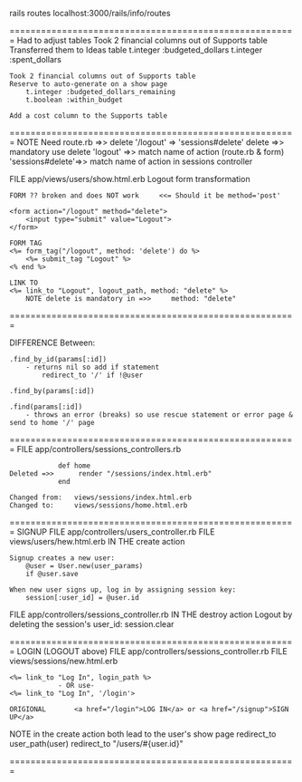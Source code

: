 
rails routes
localhost:3000/rails/info/routes

=======================================================
Had to adjust tables
    Took 2 financial columns out of Supports table
    Transferred them to Ideas table
        t.integer :budgeted_dollars
        t.integer :spent_dollars

    Took 2 financial columns out of Supports table
    Reserve to auto-generate on a show page
        t.integer :budgeted_dollars_remaining
        t.boolean :within_budget

    Add a cost column to the Supports table

=======================================================
NOTE Need route.rb =>>      delete '/logout' => 'sessions#delete'
                                delete          =>> mandatory use delete
                                'logout'        =>> match name of action (route.rb & form)
                                'sessions#delete'=>> match name of action in sessions controller

FILE app/views/users/show.html.erb
    Logout form transformation

    FORM ?? broken and does NOT work     <<= Should it be method='post'       

    <form action="/logout" method="delete">
        <input type="submit" value="Logout">
    </form>

    FORM TAG
    <%= form_tag("/logout", method: 'delete') do %>
        <%= submit_tag "Logout" %>
    <% end %>

    LINK TO
    <%= link_to "Logout", logout_path, method: "delete" %>
        NOTE delete is mandatory in =>>     method: "delete"

=======================================================

DIFFERENCE Between:

    .find_by_id(params[:id])
        - returns nil so add if statement
            redirect_to '/' if !@user

    .find_by(params[:id])

    .find(params[:id])
        - throws an error (breaks) so use rescue statement or error page & send to home '/' page


=======================================================
FILE app/controllers/sessions_controllers.rb

                def home
    Deleted =>>      render "/sessions/index.html.erb"
                end

    Changed from:   views/sessions/index.html.erb 
    Changed to:     views/sessions/home.html.erb
=======================================================
SIGNUP
FILE app/controllers/users_controller.rb
    FILE views/users/hew.html.erb
IN THE create action

    Signup creates a new user:
        @user = User.new(user_params)
        if @user.save

    When new user signs up, log in by assigning session key:
        session[:user_id] = @user.id

FILE app/controllers/sessions_controller.rb
IN THE destroy action
    Logout by deleting the session's user_id:
        session.clear

=======================================================
LOGIN (LOGOUT above)
FILE app/controllers/sessions_controller.rb
    FILE views/sessions/new.html.erb

    <%= link_to "Log In", login_path %>
                - OR use-
    <%= link_to "Log In", '/login'>

    ORIGIONAL       <a href="/login">LOG IN</a> or <a href="/signup">SIGN UP</a>

NOTE in the create action both lead to the user's show page
    redirect_to user_path(user)
    redirect_to "/users/#{user.id}"

=======================================================





